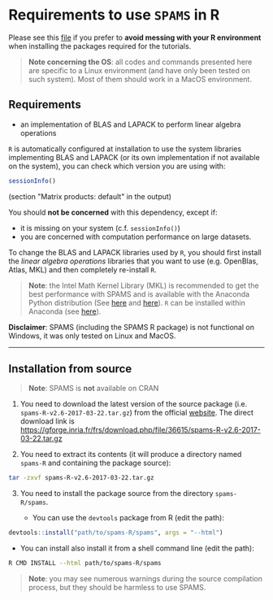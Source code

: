 # Requirements to use `SPAMS` in R

Please see this [file](../setup_R_environment.md) if you prefer to **avoid messing with your R environment** when installing the packages required for the tutorials.

> **Note concerning the OS**: all codes and commands presented here are specific to a Linux environment (and have only been tested on such system). Most of them should work in a MacOS environment.


## Requirements

* an implementation of BLAS and LAPACK to perform linear algebra operations

`R` is automatically configured at installation to use the system libraries implementing BLAS and LAPACK (or its own implementation if not available on the system), you can check which version you are using with:
```R
sessionInfo()
```
(section "Matrix products: default" in the output)

You should **not be concerned** with this dependency, except if:
- it is missing on your system (c.f. `sessionInfo()`)
- you are concerned with computation performance on large datasets.

To change the BLAS and LAPACK libraries used by `R`, you should first install the _linear algebra operations_ libraries that you want to use (e.g. OpenBlas, Atlas, MKL) and then completely re-install `R`.

> **Note**: the Intel Math Kernel Library (MKL) is recommended to get the best performance with SPAMS and is available with the Anaconda Python distribution (See [here](https://docs.anaconda.com/anaconda/install/) and [here](https://docs.anaconda.com/mkl-optimizations/)). `R` can be installed within Anaconda (see [here](https://docs.anaconda.com/anaconda/user-guide/tasks/using-r-language/)).

**Disclaimer**: SPAMS (including the SPAMS R package) is not functional on Windows, it was only tested on Linux and MacOS.

---

## Installation from source

> **Note**: SPAMS is **not** available on CRAN

1. You need to download the latest version of the source package (i.e. `spams-R-v2.6-2017-03-22.tar.gz`) from the official [website](http://spams-devel.gforge.inria.fr/downloads.html). The direct download link is https://gforge.inria.fr/frs/download.php/file/36615/spams-R-v2.6-2017-03-22.tar.gz

2. You need to extract its contents (it will produce a directory named `spams-R` and containing the package source):
```bash
tar -zxvf spams-R-v2.6-2017-03-22.tar.gz
```

3. You need to install the package source from the directory `spams-R/spams`.

   - You can use the `devtools` package from R (edit the path):
```R
devtools::install("path/to/spams-R/spams", args = "--html")
```

   - You can install also install it from a shell command line (edit the path):
```bash
R CMD INSTALL --html path/to/spams-R/spams
```

> **Note**: you may see numerous warnings during the source compilation process, but they should be harmless to use SPAMS.
